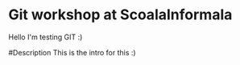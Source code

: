 # Git workshop at ScoalaInformala
Hello I'm testing GIT :)

#Description
This is the intro for this :)